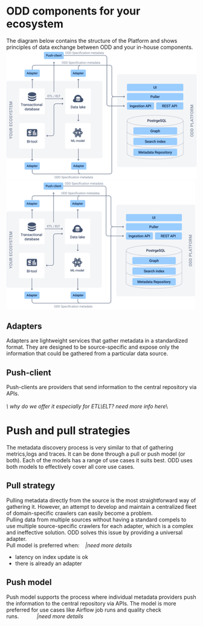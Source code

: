 # ODD components for your ecosystem
The diagram below contains the structure of the Platform and shows principles of data exchange between ODD and your in-house components.\
![](.gitbook/img/architecturex4.jpg) \
<img src=".gitbook/img/architecturex4.jpg" alt="drawing" width="500"/> 

## Adapters
Adapters are lightweight services that gather metadata in a standardized format. They are designed to be source-specific and expose only the information that could be gathered from a particular data source.

## Push-client
Push-clients are providers that send information to the central repository via APIs. \
\
*\\ why do we offer it especially for ETL\ELT?* *need more info here*\

# Push and pull strategies
The metadata discovery process is very similar to that of gathering metrics,logs and traces. It can be done through a pull or push model (or both). Each of the models has a range of use cases it suits best. ODD uses both models to effectively cover all core use cases.
## Pull strategy
Pulling metadata directly from the source is the most straightforward way of gathering it. However, an attempt to develop and maintain a centralized fleet of domain-specific crawlers can easily become a problem. \
Pulling data from multiple sources without having a standard compels to use multiple source-specific crawlers for each adapter, which is a complex and ineffective solution. ODD solves this issue by providing a universal adapter.\
Pull model is preferred when:    *|need more details*
* latency on index update is ok
* there is already an adapter

## Push model
Push model supports the process where individual metadata providers push the information to the central repository via APIs. The model is more preferred for use cases like Airflow job runs and quality check runs.            *|need more details*